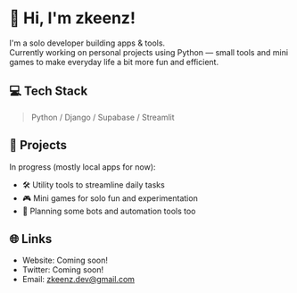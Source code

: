 # 👋 Hi, I'm zkeenz!

I'm a solo developer building apps & tools.  
Currently working on personal projects using Python — small tools and mini games to make everyday life a bit more fun and efficient.

## 💻 Tech Stack
> Python / Django / Supabase / Streamlit

## 🔧 Projects
In progress (mostly local apps for now):
- 🛠 Utility tools to streamline daily tasks
- 🎮 Mini games for solo fun and experimentation
- 🤖 Planning some bots and automation tools too

## 🌐 Links
- Website: Coming soon!
- Twitter: Coming soon!
- Email: zkeenz.dev@gmail.com
